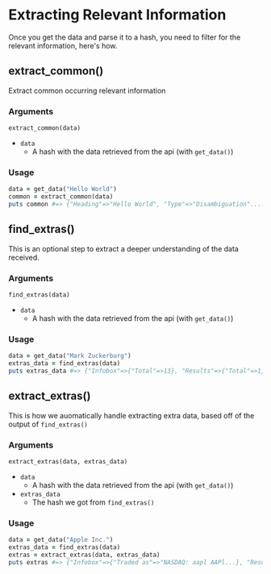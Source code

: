 # Extracting Relevant Information

Once you get the data and parse it to a hash, you need to filter for the relevant information, here's how.

## extract_common()

Extract common occurring relevant information

### Arguments

`extract_common(data)`

+ `data`
  - A hash with the data retrieved from the api (with `get_data()`)

### Usage

```Ruby
data = get_data("Hello World")
common = extract_common(data)
puts common #=> {"Heading"=>"Hello World", "Type"=>"Disambiguation"....
```

## find_extras()

This is an optional step to extract a deeper understanding of the data received.

### Arguments

`find_extras(data)`

+ `data`
  - A hash with the data retrieved from the api (with `get_data()`)

### Usage

```Ruby
data = get_data("Mark Zuckerburg")
extras_data = find_extras(data)
puts extras_data #=> {"Infobox"=>{"Total"=>13}, "Results"=>{"Total"=>1}}
```

## extract_extras()

This is how we auomatically handle extracting extra data, based off of the output of `find_extras()`

### Arguments

`extract_extras(data, extras_data)`

+ `data`
  - A hash with the data retrieved from the api (with `get_data()`)
+ `extras_data`
  - The hash we got from `find_extras()`

### Usage

```Ruby
data = get_data("Apple Inc.")
extras_data = find_extras(data)
extras = extract_extras(data, extras_data)
puts extras #=> {"Infobox"=>{"Traded as"=>"NASDAQ: aapl AAPl...}, "Results"=>{"Official Site"...
```
